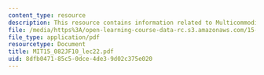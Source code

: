```yaml
---
content_type: resource
description: This resource contains information related to Multicommodity flows 2.
file: /media/https%3A/open-learning-course-data-rc.s3.amazonaws.com/15-082j-network-optimization-fall-2010/8dfb047185c50dce4de39d02c375e020_MIT15_082JF10_lec22.pdf
file_type: application/pdf
resourcetype: Document
title: MIT15_082JF10_lec22.pdf
uid: 8dfb0471-85c5-0dce-4de3-9d02c375e020
---
```

